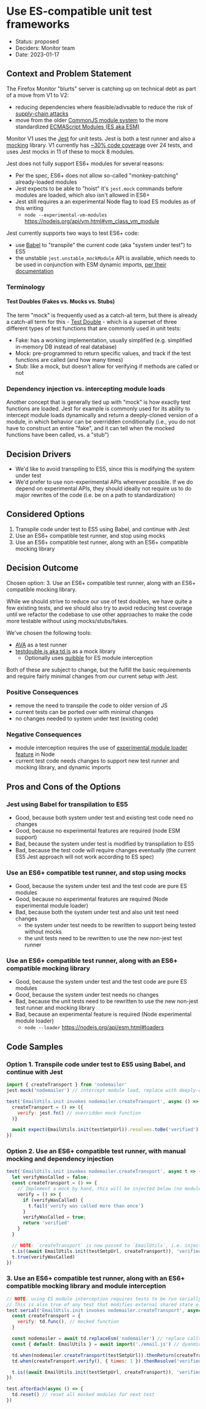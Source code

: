 # Use ES-compatible unit test frameworks

* Status: proposed
* Deciders: Monitor team
* Date: 2023-01-17

## Context and Problem Statement

The Firefox Monitor "blurts" server is catching up on technical debt as part of
a move from V1 to V2:

- reducing dependencies where feasible/adivsable to reduce the risk of [supply-chain attacks](https://snyk.io/blog/npm-security-preventing-supply-chain-attacks/)
- move from the older [CommonJS module system](https://nodejs.org/api/modules.html) to the more standardized [ECMAScript Modules (ES aka ESM)](https://nodejs.org/api/esm.html)

Monitor V1 uses the [Jest](https://jestjs.io/) for unit tests. Jest is both a test runner and also a [mocking](https://jestjs.io/docs/mock-functions) library.
V1 currently has [~30% code coverage](https://coveralls.io/builds/55941931) over 24 tests, and uses Jest mocks in 11 of
these to mock 8 modules.

Jest does not fully support ES6+ modules for several reasons:

* Per the spec, ES6+ does not allow so-called "monkey-patching" already-loaded modules
* Jest expects to be able to "hoist" it's `jest.mock` commands before modules are loaded, which also isn't allowed in ES6+
* Jest still requires a an experimental Node flag to load ES modules as of this writing
  * `node --experimental-vm-modules` https://nodejs.org/api/vm.html#vm_class_vm_module

Jest currently supports two ways to test ES6+ code:

- use [Babel](https://babeljs.io/) to "transpile" the current code (aka "system under test") to ES5
- the unstable `jest.unstable_mockModule` API is available, which needs to be used in conjunction with ESM dynamic imports, [per their documentation](https://jestjs.io/docs/ecmascript-modules)

### Terminology
#### Test Doubles (Fakes vs. Mocks vs. Stubs)

The term "mock" is frequently used as a catch-all term, but there is already a catch-all term
for this - [Test Double](https://en.wikipedia.org/wiki/Test_double) - which is a superset of three different
types of test functions that are commonly used in unit tests:

* Fake: has a working implementation, usually simplified (e.g. simplified in-memory DB instead of real database)
* Mock: pre-programmed to return specific values, and track if the test functions are called (and how many times)
* Stub: like a mock, but doesn't allow for verifying if methods are called or not

### Dependency injection vs. intercepting module loads

Another concept that is generally tied up with "mock" is how exactly test functions are loaded. Jest for example is commonly
used for its ability to intercept module loads dynamically and return a deeply-cloned version of a module, in which behavior
can be overridden conditionally (i.e., you do not have to construct an entire "fake", and it can tell when the mocked
functions have been called, vs. a "stub")

## Decision Drivers

* We'd like to avoid transpiling to ES5, since this is modifying the system under test
* We'd prefer to use non-experimental APIs wherever possible. If we do depend on experimental APIs, they should ideally not require us to do major rewrites of the code (i.e. be on a path to standardization)

## Considered Options

1. Transpile code under test to ES5 using Babel, and continue with Jest
2. Use an ES6+ compatible test runner, and stop using mocks
3. Use an ES6+ compatible test runner, along with an ES6+ compatible mocking library

## Decision Outcome

Chosen option: 3. Use an ES6+ compatible test runner, along with an ES6+ compatible mocking library.

While we should strive to reduce our use of test doubles, we have quite a few existing tests, and we should also try to
avoid reducing test coverage until we refactor the codebase to use other approaches to make the code more testable
without using mocks/stubs/fakes.

We've chosen the following tools:

* [AVA](https://github.com/avajs/ava) as a test runner
* [testdouble.js aka td.js](https://github.com/testdouble/testdouble.js/) as a mock library
  * Optionally uses [quibble](https://github.com/testdouble/quibble) for ES module interception

Both of these are subject to change, but the fulfill the basic requirements and require fairly minimal changes
from our current setup with Jest.

### Positive Consequences

* remove the need to transpile the code to older version of JS
* current tests can be ported over with minimal changes
* no changes needed to system under test (existing code)

### Negative Consequences

* module interception requires the use of [experimental module loader feature](https://nodejs.org/api/esm.html#loaders) in Node
* current test code needs changes to support new test runner and mocking library, and dynamic imports

## Pros and Cons of the Options

### Jest using Babel for transpilation to ES5

* Good, because both system under test and existing test code need no changes
* Good, because no experimental features are required (node ESM support)
* Bad, because the system under test is modified by transpilation to ES5
* Bad, because the test code will require changes eventually (the current ES5 Jest approach will not work according to ES spec)

### Use an ES6+ compatible test runner, and stop using mocks

* Good, because the system under test and the test code are pure ES modules
* Good, because no experimental features are required (Node experimental module loader)
* Bad, because both the system under test and also unit test need changes
  * the system under test needs to be rewritten to support being tested without mocks
  * the unit tests need to be rewritten to use the new non-jest test runner

### Use an ES6+ compatible test runner, along with an ES6+ compatible mocking library

* Good, because the system under test and the test code are pure ES modules
* Good, because the system under test needs no changes
* Bad, because the unit tests need to be rewritten to use the new non-jest test runner and mocking library
* Bad, because an experimental feature is required (Node experimental module loader)
  * `node --loader` https://nodejs.org/api/esm.html#loaders

## Code Samples

### Option 1. Transpile code under test to ES5 using Babel, and continue with Jest

```js
import { createTransport } from 'nodemailer'
jest.mock('nodemailer') // intercept module load, replace with deeply-cloned replaceable version

test('EmailUtils.init invokes nodemailer.createTransport', async () => {
  createTransport = () => ({
    verify: jest.fn() // overridden mock function
  )}

  await expect(EmailUtils.init(testSmtpUrl)).resolves.toBe('verified')
})
```

### Option 2. Use an ES6+ compatible test runner, with manual mocking and dependency injection

```js
test('EmailUtils.init invokes nodemailer.createTransport', async t => {
  let verifyWasCalled = false;
  const createTransport = () => {
    // Implement a mock by hand, this will be injected below (no module load interception)
    verify = () => {
      if (verifyWasCalled) {
        t.fail('verify was called more than once')
      }
      verifyWasCalled = true;
      return 'verified'
    }
  }

  // NOTE: `createTransport` is now passed to `EmailUtils`, i.e. injected instead of mocked
  t.is((await EmailUtils.init(testSmtpUrl, createTransport)), 'verified')
  t.true(verifyWasCalled)
})
```

### 3. Use an ES6+ compatible test runner, along with an ES6+ compatible mocking library and module interception

```js
// NOTE: using ES module interception requires tests to be run serially, AVA runs tests in parallel by default.
// This is also true of any test that modifies external shared state e.g. a database.
test.serial('EmailUtils.init invokes nodemailer.createTransport', async t => {
  const createTransport = {
    verify: td.func(), // mocked function
  }

  const nodemailer = await td.replaceEsm('nodemailer') // replace calls in future imports with mocked version
  const { default: EmailUtils } = await import('./email.js') // dyanmic imports are required

  td.when(nodemailer.createTransport(testSmtpUrl)).thenReturn(createTransport)
  td.when(createTransport.verify(), { times: 1 }).thenResolve('verified')

  t.is((await EmailUtils.init(testSmtpUrl, createTransport)), 'verified')
})

test.afterEach(async () => {
  td.reset() // reset all mocked modules for next test
})
```